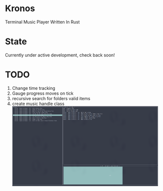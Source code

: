 # Kronos
Terminal Music Player Written In Rust

# State
Currently under active development, check back soon!

# TODO
1. Change time tracking 
2. Gauge progress moves on tick
5. recursive search for folders valid items
6. create music handle class
![Alt text](Kronos.png?raw=true "Title")

